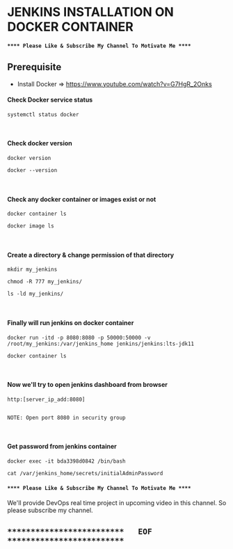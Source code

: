 # JENKINS INSTALLATION ON DOCKER CONTAINER


#### `**** Please Like & Subscribe My Channel To Motivate Me ****`

## Prerequisite
- Install Docker => https://www.youtube.com/watch?v=G7HgR_2Onks

#### Check Docker service status
```
systemctl status docker
```

<br/>

#### Check docker version

```
docker version

docker --version
```

<br/>

#### Check any docker container or images exist or not
```
docker container ls

docker image ls
```

<br/>

#### Create a directory & change permission of that directory
```
mkdir my_jenkins

chmod -R 777 my_jenkins/

ls -ld my_jenkins/
```

<br/>

#### Finally will run jenkins on docker container
```
docker run -itd -p 8080:8080 -p 50000:50000 -v /root/my_jenkins:/var/jenkins_home jenkins/jenkins:lts-jdk11

docker container ls
```

<br/>

#### Now we'll try to open jenkins dashboard from browser
```
http:[server_ip_add:8080]


NOTE: Open port 8080 in security group 
```

<br/>

#### Get password from jenkins container 
```
docker exec -it bda3398d0842 /bin/bash

cat /var/jenkins_home/secrets/initialAdminPassword
```


#### `**** Please Like & Subscribe My Channel To Motivate Me ****`


We'll provide DevOps real time project in upcoming video in this channel. So please subscribe my channel.

## `*************************   EOF   *************************`

